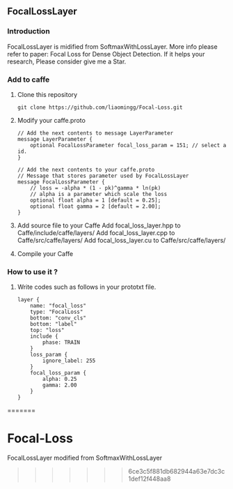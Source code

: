 ## FocalLossLayer

### Introduction

FocalLossLayer is midified from SoftmaxWithLossLayer.
More info please refer to paper: Focal Loss for Dense Object Detection. 
If it helps your research, Please consider give me a Star.

### Add to caffe

1. Clone this repository
    ```Shell
    git clone https://github.com/liaomingg/Focal-Loss.git
    ```

2. Modify your caffe.proto
    ```
    // Add the next contents to message LayerParameter
    message LayerParameter {
        optional FocalLossParameter focal_loss_param = 151; // select a id.
    }

    // Add the next contents to your caffe.proto
    // Message that stores parameter used by FocalLossLayer
    message FocalLossParameter {
        // loss = -alpha * (1 - pk)^gamma * ln(pk)
        // alpha is a parameter which scale the loss
        optional float alpha = 1 [default = 0.25];
        optional float gamma = 2 [default = 2.00];
    }
    ```

3. Add source file to your Caffe
    Add focal_loss_layer.hpp to Caffe/include/caffe/layers/
    Add focal_loss_layer.cpp to Caffe/src/caffe/layers/
    Add focal_loss_layer.cu to Caffe/src/caffe/layers/

4. Compile your Caffe

### How to use it ?

1. Write codes such as follows in your prototxt file.
    ```
    layer {
        name: "focal_loss"
        type: "FocalLoss"
        bottom: "conv_cls"
        bottom: "label"
        top: "loss"
        include {
            phase: TRAIN
        }
        loss_param {
            ignore_label: 255
        }
        focal_loss_param {
            alpha: 0.25
            gamma: 2.00
        }
    }
    ```
=======
# Focal-Loss
FocalLossLayer modified from SoftmaxWithLossLayer
>>>>>>> 6ce3c5f881db682944a63e7dc3c1def12f448aa8
